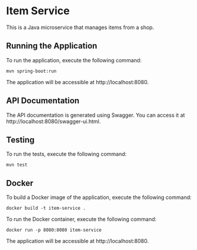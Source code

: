 # Item Service

This is a Java microservice that manages items from a shop.

## Running the Application

To run the application, execute the following command:

```shell
mvn spring-boot:run
```

The application will be accessible at http://localhost:8080.

## API Documentation
The API documentation is generated using Swagger. You can access it at http://localhost:8080/swagger-ui.html.

## Testing
To run the tests, execute the following command:

```shell
mvn test
```

## Docker
To build a Docker image of the application, execute the following command:

```shell
docker build -t item-service .
```

To run the Docker container, execute the following command:

```shell
docker run -p 8080:8080 item-service
```
The application will be accessible at http://localhost:8080.
